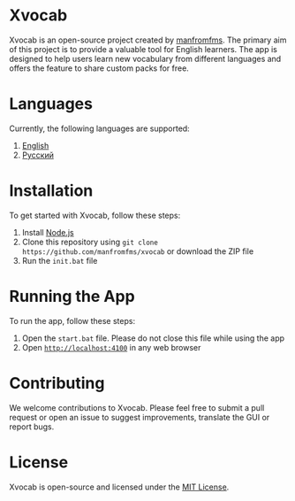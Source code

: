 # Xvocab

Xvocab is an open-source project created by [manfromfms](https://github.com/manfromfms/). The primary aim of this project is to provide a valuable tool for English learners. The app is designed to help users learn new vocabulary from different languages and offers the feature to share custom packs for free.

# Languages

Currently, the following languages are supported:
1. [English](https://github.com/manfromfms/xvocab)
2. [Русский](https://github.com/manfromfms/xvocab/blob/main/github/root/ru/README.md)

# Installation

To get started with Xvocab, follow these steps:

1. Install [Node.js](https://nodejs.org)
2. Clone this repository using `git clone https://github.com/manfromfms/xvocab` or download the ZIP file
3. Run the `init.bat` file

# Running the App

To run the app, follow these steps:

1. Open the `start.bat` file. Please do not close this file while using the app
2. Open [`http://localhost:4100`](http://localhost:4100) in any web browser

# Contributing

We welcome contributions to Xvocab. Please feel free to submit a pull request or open an issue to suggest improvements, translate the GUI or report bugs.

# License

Xvocab is open-source and licensed under the [MIT License](https://opensource.org/licenses/MIT).

